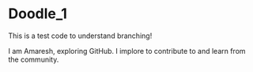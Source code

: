 # Doodle_1

This is a test code to understand branching!

I am Amaresh, exploring GitHub. I implore to contribute to and learn from the community.
